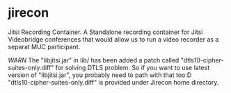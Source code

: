 jirecon
=======

Jitsi Recording Container. A Standalone recording container for Jitsi Videobridge conferences that would allow us to run a video recorder as a separat MUC participant.


*WARN*
The "libjitsi.jar" in lib/ has been added a patch called "dtls10-cipher-suites-only.diff" for solving DTLS problem. So if you want to use latest version of "libjitsi.jar", you probably need to path with that too:D  
"dtls10-cipher-suites-only.diff" is provided under Jirecon home directory.
